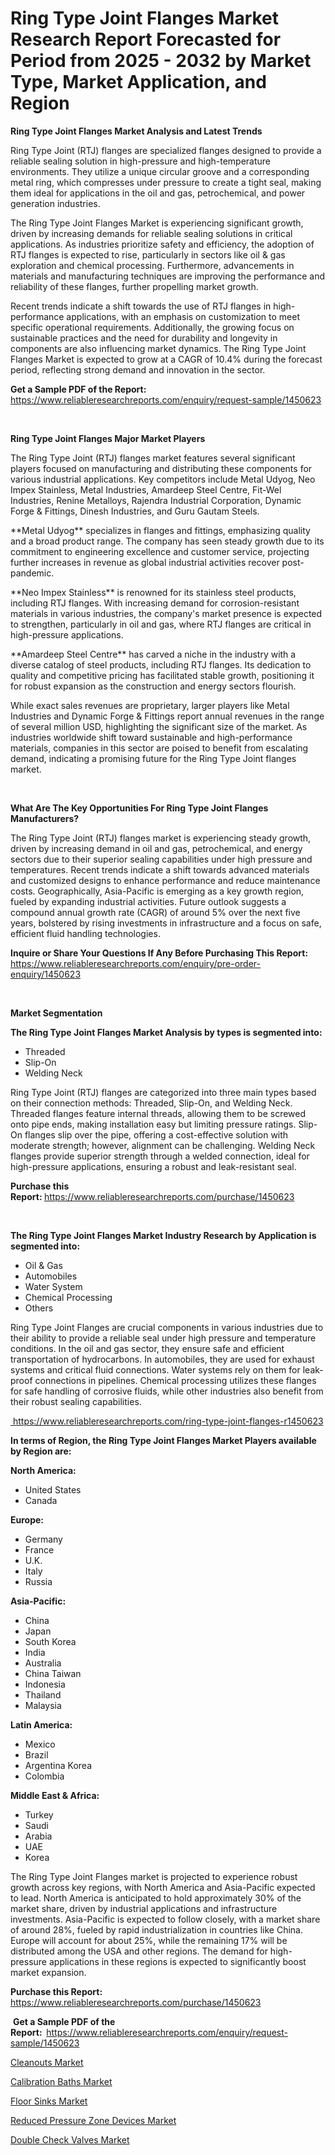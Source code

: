 <p><h1>Ring Type Joint Flanges Market Research Report Forecasted for Period from 2025 -  2032 by Market Type, Market Application, and Region</h1></p><p><strong>Ring Type Joint Flanges Market Analysis and Latest Trends</strong></p>
<p><p>Ring Type Joint (RTJ) flanges are specialized flanges designed to provide a reliable sealing solution in high-pressure and high-temperature environments. They utilize a unique circular groove and a corresponding metal ring, which compresses under pressure to create a tight seal, making them ideal for applications in the oil and gas, petrochemical, and power generation industries.</p><p>The Ring Type Joint Flanges Market is experiencing significant growth, driven by increasing demands for reliable sealing solutions in critical applications. As industries prioritize safety and efficiency, the adoption of RTJ flanges is expected to rise, particularly in sectors like oil & gas exploration and chemical processing. Furthermore, advancements in materials and manufacturing techniques are improving the performance and reliability of these flanges, further propelling market growth.</p><p>Recent trends indicate a shift towards the use of RTJ flanges in high-performance applications, with an emphasis on customization to meet specific operational requirements. Additionally, the growing focus on sustainable practices and the need for durability and longevity in components are also influencing market dynamics. The Ring Type Joint Flanges Market is expected to grow at a CAGR of 10.4% during the forecast period, reflecting strong demand and innovation in the sector.</p></p>
<p><strong>Get a Sample PDF of the Report:&nbsp;</strong> <a href="https://www.reliableresearchreports.com/enquiry/request-sample/1450623?utm_campaign=120&utm_medium=2&utm_source=Github&utm_content=ia&utm_term=21022025&utm_id=ring-type-joint-flanges">https://www.reliableresearchreports.com/enquiry/request-sample/1450623</a></p>
<p>&nbsp;</p>
<p><strong>Ring Type Joint Flanges Major Market Players</strong></p>
<p><p>The Ring Type Joint (RTJ) flanges market features several significant players focused on manufacturing and distributing these components for various industrial applications. Key competitors include Metal Udyog, Neo Impex Stainless, Metal Industries, Amardeep Steel Centre, Fit-Wel Industries, Renine Metalloys, Rajendra Industrial Corporation, Dynamic Forge & Fittings, Dinesh Industries, and Guru Gautam Steels.</p><p>**Metal Udyog** specializes in flanges and fittings, emphasizing quality and a broad product range. The company has seen steady growth due to its commitment to engineering excellence and customer service, projecting further increases in revenue as global industrial activities recover post-pandemic.</p><p>**Neo Impex Stainless** is renowned for its stainless steel products, including RTJ flanges. With increasing demand for corrosion-resistant materials in various industries, the company's market presence is expected to strengthen, particularly in oil and gas, where RTJ flanges are critical in high-pressure applications.</p><p>**Amardeep Steel Centre** has carved a niche in the industry with a diverse catalog of steel products, including RTJ flanges. Its dedication to quality and competitive pricing has facilitated stable growth, positioning it for robust expansion as the construction and energy sectors flourish.</p><p>While exact sales revenues are proprietary, larger players like Metal Industries and Dynamic Forge & Fittings report annual revenues in the range of several million USD, highlighting the significant size of the market. As industries worldwide shift toward sustainable and high-performance materials, companies in this sector are poised to benefit from escalating demand, indicating a promising future for the Ring Type Joint flanges market.</p></p>
<p>&nbsp;</p>
<p><strong>What Are The Key Opportunities For Ring Type Joint Flanges Manufacturers?</strong></p>
<p><p>The Ring Type Joint (RTJ) flanges market is experiencing steady growth, driven by increasing demand in oil and gas, petrochemical, and energy sectors due to their superior sealing capabilities under high pressure and temperatures. Recent trends indicate a shift towards advanced materials and customized designs to enhance performance and reduce maintenance costs. Geographically, Asia-Pacific is emerging as a key growth region, fueled by expanding industrial activities. Future outlook suggests a compound annual growth rate (CAGR) of around 5% over the next five years, bolstered by rising investments in infrastructure and a focus on safe, efficient fluid handling technologies.</p></p>
<p><strong>Inquire or Share Your Questions If Any Before Purchasing This Report:</strong> <a href="https://www.reliableresearchreports.com/enquiry/pre-order-enquiry/1450623?utm_campaign=120&utm_medium=2&utm_source=Github&utm_content=ia&utm_term=21022025&utm_id=ring-type-joint-flanges">https://www.reliableresearchreports.com/enquiry/pre-order-enquiry/1450623</a></p>
<p>&nbsp;</p>
<p><strong>Market Segmentation</strong></p>
<p><strong>The Ring Type Joint Flanges Market Analysis by types is segmented into:</strong></p>
<p><ul><li>Threaded</li><li>Slip-On</li><li>Welding Neck</li></ul></p>
<p><p>Ring Type Joint (RTJ) flanges are categorized into three main types based on their connection methods: Threaded, Slip-On, and Welding Neck. Threaded flanges feature internal threads, allowing them to be screwed onto pipe ends, making installation easy but limiting pressure ratings. Slip-On flanges slip over the pipe, offering a cost-effective solution with moderate strength; however, alignment can be challenging. Welding Neck flanges provide superior strength through a welded connection, ideal for high-pressure applications, ensuring a robust and leak-resistant seal.</p></p>
<p><strong>Purchase this Report:&nbsp;</strong><a href="https://www.reliableresearchreports.com/purchase/1450623?utm_campaign=120&utm_medium=2&utm_source=Github&utm_content=ia&utm_term=21022025&utm_id=ring-type-joint-flanges">https://www.reliableresearchreports.com/purchase/1450623</a></p>
<p>&nbsp;</p>
<p><strong>The Ring Type Joint Flanges Market Industry Research by Application is segmented into:</strong></p>
<p><ul><li>Oil & Gas</li><li>Automobiles</li><li>Water System</li><li>Chemical Processing</li><li>Others</li></ul></p>
<p><p>Ring Type Joint Flanges are crucial components in various industries due to their ability to provide a reliable seal under high pressure and temperature conditions. In the oil and gas sector, they ensure safe and efficient transportation of hydrocarbons. In automobiles, they are used for exhaust systems and critical fluid connections. Water systems rely on them for leak-proof connections in pipelines. Chemical processing utilizes these flanges for safe handling of corrosive fluids, while other industries also benefit from their robust sealing capabilities.</p></p>
<p><a href="https://www.reliableresearchreports.com/ring-type-joint-flanges-r1450623?utm_campaign=120&utm_medium=2&utm_source=Github&utm_content=ia&utm_term=21022025&utm_id=ring-type-joint-flanges">&nbsp;https://www.reliableresearchreports.com/ring-type-joint-flanges-r1450623</a></p>
<p><strong>In terms of Region, the Ring Type Joint Flanges Market Players available by Region are:</strong></p>
<p>
    <p> <strong> North America: </strong>
        <ul>
            <li>United States</li>
            <li>Canada</li>
        </ul>
        </p> 
    <p> <strong> Europe: </strong>
        <ul>
            <li>Germany</li>
            <li>France</li>
            <li>U.K.</li>
            <li>Italy</li>
            <li>Russia</li>
        </ul>
        </p> 
    <p> <strong> Asia-Pacific: </strong>
        <ul>
            <li>China</li>
            <li>Japan</li>
            <li>South Korea</li>
            <li>India</li>
            <li>Australia</li>
            <li>China Taiwan</li>
            <li>Indonesia</li>
            <li>Thailand</li>
            <li>Malaysia</li>
        </ul>
        </p> 
    <p> <strong> Latin America: </strong>
        <ul>
            <li>Mexico</li>
            <li>Brazil</li>
            <li>Argentina Korea</li>
            <li>Colombia</li>
        </ul>
        </p> 
    <p> <strong> Middle East & Africa: </strong>
        <ul>
            <li>Turkey</li>
            <li>Saudi</li>
            <li>Arabia</li>
            <li>UAE</li>
            <li>Korea</li>
        </ul>
    </p>
    </p>
<p><p>The Ring Type Joint Flanges market is projected to experience robust growth across key regions, with North America and Asia-Pacific expected to lead. North America is anticipated to hold approximately 30% of the market share, driven by industrial applications and infrastructure investments. Asia-Pacific is expected to follow closely, with a market share of around 28%, fueled by rapid industrialization in countries like China. Europe will account for about 25%, while the remaining 17% will be distributed among the USA and other regions. The demand for high-pressure applications in these regions is expected to significantly boost market expansion.</p></p>
<p><strong>Purchase this Report: </strong><a href="https://www.reliableresearchreports.com/purchase/1450623?utm_campaign=120&utm_medium=2&utm_source=Github&utm_content=ia&utm_term=21022025&utm_id=ring-type-joint-flanges">https://www.reliableresearchreports.com/purchase/1450623</a></p>
<p>&nbsp;<strong>Get a Sample PDF of the Report:&nbsp;&nbsp;</strong><a href="https://www.reliableresearchreports.com/enquiry/request-sample/1450623?utm_campaign=120&utm_medium=2&utm_source=Github&utm_content=ia&utm_term=21022025&utm_id=ring-type-joint-flanges">https://www.reliableresearchreports.com/enquiry/request-sample/1450623</a></p>
<p><strong></strong></p>
<p><p><a href="https://github.com/scaseiargas/Market-Research-Report-List-1/blob/main/cleanouts-market.md?utm_campaign=120&utm_medium=2&utm_source=Github&utm_content=ia&utm_term=21022025&utm_id=ring-type-joint-flanges">Cleanouts Market</a></p><p><a href="https://github.com/shadnfamoza/Market-Research-Report-List-1/blob/main/calibration-baths-market.md?utm_campaign=120&utm_medium=2&utm_source=Github&utm_content=ia&utm_term=21022025&utm_id=ring-type-joint-flanges">Calibration Baths Market</a></p><p><a href="https://github.com/micbotam/Market-Research-Report-List-1/blob/main/floor-sinks-market.md?utm_campaign=120&utm_medium=2&utm_source=Github&utm_content=ia&utm_term=21022025&utm_id=ring-type-joint-flanges">Floor Sinks Market</a></p><p><a href="https://github.com/namaqbagels64/Market-Research-Report-List-1/blob/main/reduced-pressure-zone-devices-market.md?utm_campaign=120&utm_medium=2&utm_source=Github&utm_content=ia&utm_term=21022025&utm_id=ring-type-joint-flanges">Reduced Pressure Zone Devices Market</a></p><p><a href="https://github.com/ngozudapshi/Market-Research-Report-List-1/blob/main/double-check-valves-market.md?utm_campaign=120&utm_medium=2&utm_source=Github&utm_content=ia&utm_term=21022025&utm_id=ring-type-joint-flanges">Double Check Valves Market</a></p></p>